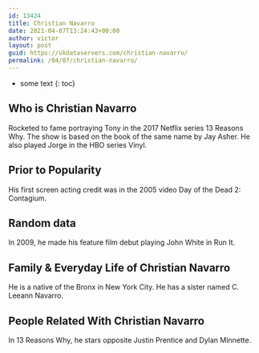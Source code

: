 ```yaml
---
id: 13424
title: Christian Navarro
date: 2021-04-07T13:24:43+00:00
author: victor
layout: post
guid: https://ukdataservers.com/christian-navarro/
permalink: /04/07/christian-navarro/
---
```


* some text
{: toc}


## Who is Christian Navarro



Rocketed to fame portraying Tony in the 2017 Netflix series 13 Reasons Why. The show is based on the book of the same name by Jay Asher. He also played Jorge in the HBO series Vinyl.

                
                
                
## Prior to Popularity



His first screen acting credit was in the 2005 video Day of the Dead 2: Contagium. 

                
                
                
## Random data



In 2009, he made his feature film debut playing John White in Run It. 

                
                
                
## Family & Everyday Life of Christian Navarro



He is a native of the Bronx in New York City. He has a sister named C. Leeann Navarro.

                
                
                
## People Related With Christian Navarro



In 13 Reasons Why, he stars opposite Justin Prentice and Dylan Minnette. 

                
              
            
          
          
          